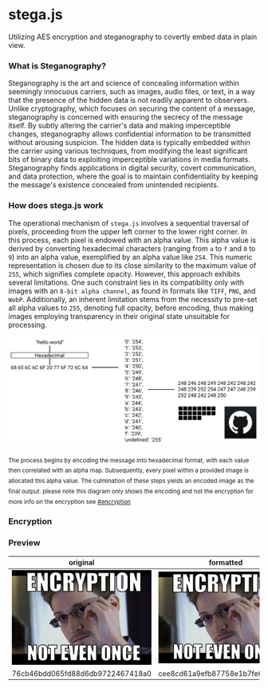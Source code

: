 # stega.js
Utilizing AES encryption and steganography to covertly embed data in plain view.

### What is Steganography?
Steganography is the art and science of concealing information within seemingly innocuous carriers, such as images, audio files, or text, in a way that the presence of the hidden data is not readily apparent to observers. Unlike cryptography, which focuses on securing the content of a message, steganography is concerned with ensuring the secrecy of the message itself. By subtly altering the carrier's data and making imperceptible changes, steganography allows confidential information to be transmitted without arousing suspicion. The hidden data is typically embedded within the carrier using various techniques, from modifying the least significant bits of binary data to exploiting imperceptible variations in media formats. Steganography finds applications in digital security, covert communication, and data protection, where the goal is to maintain confidentiality by keeping the message's existence concealed from unintended recipients.

### How does stega.js work
The operational mechanism of `stega.js` involves a sequential traversal of pixels, proceeding from the upper left corner to the lower right corner. In this process, each pixel is endowed with an alpha value. This alpha value is derived by converting hexadecimal characters (ranging from `a` to `f` and `0` to `9`) into an alpha value, exemplified by an alpha value like `254`. This numeric representation is chosen due to its close similarity to the maximum value of `255`, which signifies complete opacity. However, this approach exhibits several limitations. One such constraint lies in its compatibility only with images with an `8-bit alpha channel`, as found in formats like `TIFF`, `PNG`, and `WebP`. Additionally, an inherent limitation stems from the necessity to pre-set all alpha values to `255`, denoting full opacity, before encoding, thus making images employing transparency in their original state unsuitable for processing.

<p align="center">
  <img src="/readme/diagram-fixed.png">
</p>
<sub>The process begins by encoding the message into hexadecimal format, with each value then correlated with an alpha map. Subsequently, every pixel within a provided image is allocated this alpha value. The culmination of these steps yields an encoded image as the final output. please note this diagram only shows the encoding and not the encryption for more info on the encryption see <a href="#encryption">#encryption</a></sub>

### Encryption

### Preview
original | formatted | encoded
--- | --- | ---
![](/readme/image.jpg) | ![](/readme/formatted.image.png) | ![](/readme/encoded.image.png)
76cb46bdd065fd88d6db9722467418a0 | cee8cd61a9efb87758e1b7fe614a044a | 7a925b7c208f8c95b207cdf62e7b5318
